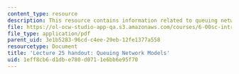 ```yaml
---
content_type: resource
description: This resource contains information related to queuing network models.
file: https://ol-ocw-studio-app-qa.s3.amazonaws.com/courses/6-00sc-introduction-to-computer-science-and-programming-spring-2011/1eff8cb6d1dbe780d0711e6bb6e95f70_MIT6_00SCS11_lec25.pdf
file_type: application/pdf
parent_uid: 3e1b5283-96cd-c4ee-29eb-12fe1377a558
resourcetype: Document
title: 'Lecture 25 handout: Queuing Network Models'
uid: 1eff8cb6-d1db-e780-d071-1e6bb6e95f70
---
```

